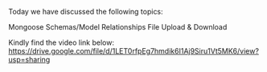 Today we have discussed the following topics:

Mongoose Schemas/Model Relationships
File Upload & Download

Kindly find the video link below:
https://drive.google.com/file/d/1LET0rfpEg7hmdik6I1Aj9Siru1Vt5MK6/view?usp=sharing
